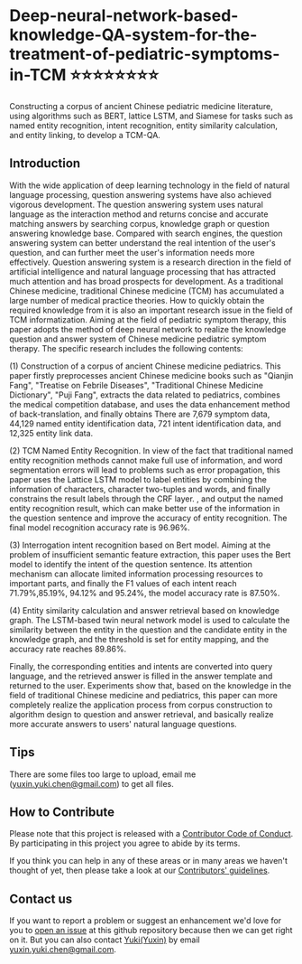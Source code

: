 # Deep-neural-network-based-knowledge-QA-system-for-the-treatment-of-pediatric-symptoms-in-TCM :star::star::star::star::star::star::star::star:
Constructing a corpus of ancient Chinese pediatric medicine literature, using algorithms such as BERT, lattice LSTM, and Siamese for tasks such as named entity recognition, intent recognition, entity similarity calculation, and entity linking, to develop a TCM-QA.

## Introduction
With the wide application of deep learning technology in the field of natural language processing, question answering systems have also achieved vigorous development. The question answering system uses natural language as the interaction method and returns concise and accurate matching answers by searching corpus, knowledge graph or question answering knowledge base. Compared with search engines, the question answering system can better understand the real intention of the user's question, and can further meet the user's information needs more effectively. Question answering system is a research direction in the field of artificial intelligence and natural language processing that has attracted much attention and has broad prospects for development.
As a traditional Chinese medicine, traditional Chinese medicine (TCM) has accumulated a large number of medical practice theories. How to quickly obtain the required knowledge from it is also an important research issue in the field of TCM informatization. Aiming at the field of pediatric symptom therapy, this paper adopts the method of deep neural network to realize the knowledge question and answer system of Chinese medicine pediatric symptom therapy. The specific research includes the following contents:

(1) Construction of a corpus of ancient Chinese medicine pediatrics. This paper firstly preprocesses ancient Chinese medicine books such as "Qianjin Fang", "Treatise on Febrile Diseases", "Traditional Chinese Medicine Dictionary", "Puji Fang", extracts the data related to pediatrics, combines the medical competition database, and uses the data enhancement method of back-translation, and finally obtains There are 7,679 symptom data, 44,129 named entity identification data, 721 intent identification data, and 12,325 entity link data.

(2) TCM Named Entity Recognition. In view of the fact that traditional named entity recognition methods cannot make full use of information, and word segmentation errors will lead to problems such as error propagation, this paper uses the Lattice LSTM model to label entities by combining the information of characters, character two-tuples and words, and finally constrains the result labels through the CRF layer. , and output the named entity recognition result, which can make better use of the information in the question sentence and improve the accuracy of entity recognition. The final model recognition accuracy rate is 96.96%.

(3) Interrogation intent recognition based on Bert model. Aiming at the problem of insufficient semantic feature extraction, this paper uses the Bert model to identify the intent of the question sentence. Its attention mechanism can allocate limited information processing resources to important parts, and finally the F1 values of each intent reach 71.79%,85.19%, 94.12% and 95.24%, the model accuracy rate is 87.50%.

(4) Entity similarity calculation and answer retrieval based on knowledge graph. The LSTM-based twin neural network model is used to calculate the similarity between the entity in the question and the candidate entity in the knowledge graph, and the threshold is set for entity mapping, and the accuracy rate reaches 89.86%. 

Finally, the corresponding entities and intents are converted into query language, and the retrieved answer is filled in the answer template and returned to the user.
Experiments show that, based on the knowledge in the field of traditional Chinese medicine and pediatrics, this paper can more completely realize the application process from corpus construction to algorithm design to question and answer retrieval, and basically realize more accurate answers to users' natural language questions.

## Tips
There are some files too large to upload, email me (yuxin.yuki.chen@gmail.com) to get all files.

## How to Contribute
Please note that this project is released with a [Contributor Code of Conduct](/CODE_OF_CONDUCT.md).
By participating in this project you agree to abide by its terms.              
         
If you think you can help in any of these areas or in many areas we haven't thought of yet, then please take a look at our [Contributors' guidelines](/CONTRIBUTING.md).          
           
## Contact us
If you want to report a problem or suggest an enhancement we'd love for you to [open an issue](../../issues) at this github repository because then we can get right on it. But you can also contact [Yuki(Yuxin)](https://github.com/KingOfOrikid) by email yuxin.yuki.chen@gmail.com.
